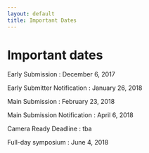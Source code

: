 ```yaml
---
layout: default
title: Important Dates
---
```


# Important dates

Early Submission
: December 6, 2017

Early Submitter Notification
: January 26, 2018

Main Submission
: February 23, 2018

Main Submission Notification
: April 6, 2018

Camera Ready Deadline
: tba

Full-day symposium
: June 4, 2018